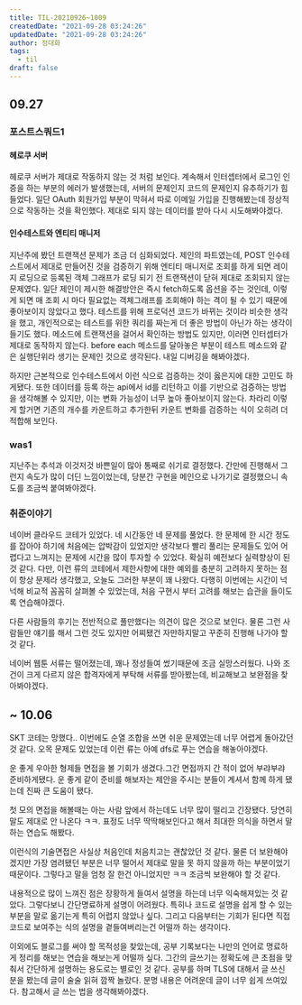 ```yaml
---
title: TIL-20210926~1009
createdDate: "2021-09-28 03:24:26"
updatedDate: "2021-09-28 03:24:26"
author: 정대화
tags:
  - til
draft: false
---
```


## 09.27

### 포스트스쿼드1

#### 헤로쿠 서버

헤로쿠 서버가 제대로 작동하지 않는 것 처럼 보인다. 계속해서 인터셉터에서 로그인 인증을 하는 부분의 에러가 발생했는데, 서버의 문제인지 코드의 문제인지 유추하기가 힘들었다. 일단 OAuth 회원가입 부분이 막혀서 따로 이메일 가입을 진행해봤는데 정상적으로 작동하는 것을 확인했다. 제대로 되지 않는 데이터를 받아 다시 시도해봐야겠다.

#### 인수테스트와 엔티티 매니저

지난주에 봤던 트랜잭션 문제가 조금 더 심화되었다. 제인의 파트였는데, POST 인수테스트에서 제대로 만들어진 것을 검증하기 위해 엔티티 매니저로 조회를 하게 되면 레이지 로딩으로 등록된 객체 그래프가 로딩 되기 전 트랜잭션이 닫혀 제대로 조회되지 않는 문제였다. 일단 제인이 제시한 해결방안은 즉시 fetch하도록 옵션을 주는 것인데, 이렇게 되면 매 조회 시 마다 필요없는 객체그래프를 조회해야 하는 격이 될 수 있기 때문에 좋아보이지 않았다고 했다. 테스트를 위해 프로덕션 코드가 바뀌는 것이라 비슷한 생각을 했고, 개인적으로는 테스트를 위한 쿼리를 짜는게 더 좋은 방법이 아닌가 하는 생각이 들기도 했다. 메소드에 트랜잭션을 걸어서 확인하는 방법도 있지만, 이러면 인터셉터가 제대로 동작하지 않는다. before each 메소드를 달아놓은 부분이 테스트 메소드와 같은 실행단위라 생기는 문제인 것으로 생각된다. 내일 디버깅을 해봐야겠다.

하지만 근본적으로 인수테스트에서 이런 식으로 검증하는 것이 옳은지에 대한 고민도 하게됐다. 또한 데이터를 등록 하는 api에서 id를 리턴하고 이를 기반으로 검증하는 방법을 생각해볼 수 있지만, 이는 변화 가능성이 너무 높아 좋아보이지 않는다. 차라리 이렇게 할거면 기존의 개수를 카운트하고 추가한뒤 카운트 변화를 검증하는 식이 오히려 더 적합해 보인다.

### was1

지난주는 추석과 이것저것 바쁜일이 많아 통째로 쉬기로 결정했다. 간만에 진행해서 그런지 속도가 많이 더딘 느낌이었는데, 당분간 구현을 메인으로 나가기로 결정했으니 속도를 조금씩 붙여봐야겠다.

### 취준이야기

네이버 클라우드 코테가 있었다. 네 시간동안 네 문제를 풀었다. 한 문제에 한 시간 정도를 잡아야 하기에 처음에는 압박감이 있었지만 생각보다 빨리 풀리는 문제들도 있어 어렵다고 느껴지는 문제에 시간을 많이 투자할 수 있었다. 확실히 예전보다 실력향상이 된 것 같다. 다만, 이런 류의 코테에서 제한사항에 대한 예외를 충분히 고려하지 못하는 점이 항상 문제라 생각했고, 오늘도 그러한 부분이 꽤 나왔다. 다행히 이번에는 시간이 넉넉해 비교적 꼼꼼히 살펴볼 수 있었는데, 처음 구현시 부터 고려를 해보는 습관을 들이도록 연습해야겠다.

다른 사람들의 후기는 전반적으로 풀만했다는 의견이 많은 것으로 보인다. 물론 그런 사람들만 얘기를 해서 그런 것도 있지만 어찌됐건 자만하지말고 꾸준히 진행해 나가야 할 것 같다.

네이버 웹툰 서류는 떨어졌는데, 꽤나 정성들여 썼기때문에 조금 실망스러웠다. 나와 조건이 크게 다르지 않은 합격자에게 부탁해 서류를 받아봤는데, 비교해보고 보완점을 찾아봐야겠다.

## ~ 10.06

SKT 코테는 망했다.. 이번에도 순열 조합을 쓰면 쉬운 문제였는데 너무 어렵게 돌아갔던 것 같다. 오목 문제도 있었는데 이런 류는 아예 dfs로 푸는 연습을 해놓아야겠다.

운 좋게 우아한 형제들 면접을 볼 기회가 생겼다.그간 면접까지 간 적이 없어 부랴부랴 준비하게됐다. 운 좋게 같이 준비를 해보자는 제안을 주시는 분들이 계셔서 함께 하게 됐는데 진짜 큰 도움이 됐다.

첫 모의 면접을 해볼때는 아는 사람 앞에서 하는데도 너무 많이 떨리고 긴장됐다. 당연히 말도 제대로 안 나온다 ㅋㅋ. 표정도 너무 딱딱해보인다고 해서 최대한 의식을 하면서 말하는 연습도 해봤다.

이런식의 기술면접은 사실상 처음인데 처음치고는 괜찮았던 것 같다. 물론 더 보완해야겠지만 가장 염려됐던 부분은 너무 떨어서 제대로 말을 못 하지 않을까 하는 부분이었기 때문이다. 그렇다고 말을 엄청 잘 한건 아니었지만 ㅋㅋ 조금씩 보완해야 할 것 같다.

내용적으로 많이 느껴진 점은 장황하게 들여서 설명을 하는데 너무 익숙해져있는 것 같았다. 그렇다보니 간단명료하게 설명이 어려웠다. 특히나 코드로 설명을 쉽게 할 수 있는 부분을 말로 옮기는게 특히 어렵지 않았나 싶다. 그리고 다음부터는 기회가 된다면 직접 코드로 보여주는 식의 설명을 곁들여버리는건 어떨까 하는 생각이다.

이외에도 블로그를 써야 할 목적성을 찾았는데, 공부 기록보다는 나만의 언어로 명료하게 정리를 해보는 연습을 해보는게 어떨까 싶다. 그간의 글쓰기는 정확도에 큰 초점을 맞춰서 간단하게 설명하는 용도로는 별로인 것 같다. 공부를 하며 TLS에 대해서 글 쓰신 분을 봤는데 글이 술술 읽혀 깜짝 놀랐다. 분명 내용은 어려운데 글이 너무 쉽게 쓰여있다. 참고해서 글 쓰는 법을 생각해봐야겠다.
